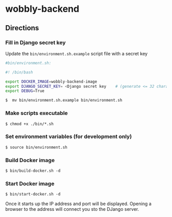 # wobbly-backend

## Directions

### Fill in Django secret key

Update the `bin/environment.sh.example` script file with a secret key

```sh
#bin/environment.sh:

#! /bin/bash

export DOCKER_IMAGE=wobbly-backend-image
export DJANGO_SECRET_KEY= <Django secret key    # (generate <= 32 characters)>
export DEBUG=True
```

`$  mv bin/environment.sh.example bin/environment.sh`

### Make scripts executable

`$ chmod +x ./bin/*.sh`

### Set environment variables (for development only)

`$ source bin/environment.sh`

### Build Docker image

`$ bin/build-docker.sh -d`

### Start Docker image

`$ bin/start-docker.sh -d`

Once it starts up the IP address and port will be displayed. Opening a browser to the address  will connect you sto the DJango server.
